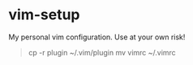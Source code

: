# vim-setup
My personal vim configuration. Use at your own risk!

> cp -r plugin ~/.vim/plugin
> mv vimrc ~/.vimrc
